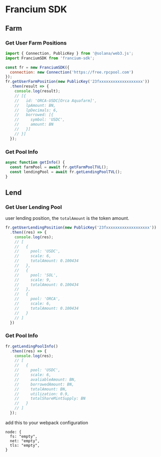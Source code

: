 # Francium SDK

## Farm

### Get User Farm Positions
```javascript
import { Connection, PublicKey } from '@solana/web3.js';
import FranciumSDK from 'francium-sdk';

const fr = new FranciumSDK({
  connection: new Connection('https://free.rpcpool.com')
});
fr.getUserFarmPosition(new PublicKey('23fxxxxxxxxxxxxxxxxxxx'))
  .then(result => {
    console.log(result);
    // [{
    //   id: 'ORCA-USDC[Orca Aquafarm]',
    //   lpAmount: BN,
    //   lpDecimals: 6,
    //   borrowed: [{
    //     symbol: 'USDC',
    //     amount: BN
    //   }]
    // }]
  });
```

### Get Pool Info
```javascript
async function getInfo() {
  const farmPool = await fr.getFarmPoolTVL();
  const lendingPool = await fr.getLendingPoolTVL();
}

```

## Lend
### Get User Lending Pool

user lending position, the `totalAmount` is the token amount.

```javascript
fr.getUserLendingPosition(new PublicKey('23fxxxxxxxxxxxxxxxxxxx'))
  .then((res) => {
    console.log(res);
    // [
    //   {
    //     pool: 'USDC',
    //     scale: 6,
    //     totalAmount: 0.100434
    //   },
    //   {
    //     pool: 'SOL',
    //     scale: 9,
    //     totalAmount: 0.100434
    //   },
    //   {
    //     pool: 'ORCA',
    //     scale: 6,
    //     totalAmount: 0.100434
    //   }
    // ]
  })
```

### Get Pool Info
```javascript
fr.getLendingPoolInfo()
  .then((res) => {
    console.log(res);
    // [
    //   {
    //     pool: 'USDC',
    //     scale: 6,
    //     avaliableAmount: BN,
    //     borrowedAmount: BN,
    //     totalAmount: BN,
    //     utilization: 0.9,
    //     totalShareMintSupply: BN
    //   }
    // ]
  });
```


add this to your webpack configuration
```
node: {
  fs: "empty",
  net: "empty",
  tls: "empty",
}
```